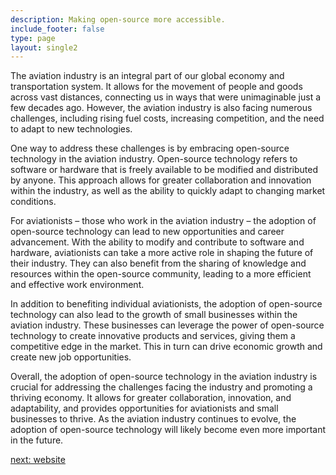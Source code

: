 ```yaml
---
description: Making open-source more accessible.
include_footer: false
type: page
layout: single2
---
```


<p>
The aviation industry is an integral part of our global economy and transportation system. It allows for the movement of people and goods across vast distances, connecting us in ways that were unimaginable just a few decades ago. However, the aviation industry is also facing numerous challenges, including rising fuel costs, increasing competition, and the need to adapt to new technologies.

One way to address these challenges is by embracing open-source technology in the aviation industry. Open-source technology refers to software or hardware that is freely available to be modified and distributed by anyone. This approach allows for greater collaboration and innovation within the industry, as well as the ability to quickly adapt to changing market conditions.

For aviationists – those who work in the aviation industry – the adoption of open-source technology can lead to new opportunities and career advancement. With the ability to modify and contribute to software and hardware, aviationists can take a more active role in shaping the future of their industry. They can also benefit from the sharing of knowledge and resources within the open-source community, leading to a more efficient and effective work environment.

In addition to benefiting individual aviationists, the adoption of open-source technology can also lead to the growth of small businesses within the aviation industry. These businesses can leverage the power of open-source technology to create innovative products and services, giving them a competitive edge in the market. This in turn can drive economic growth and create new job opportunities.

Overall, the adoption of open-source technology in the aviation industry is crucial for addressing the challenges facing the industry and promoting a thriving economy. It allows for greater collaboration, innovation, and adaptability, and provides opportunities for aviationists and small businesses to thrive. As the aviation industry continues to evolve, the adoption of open-source technology will likely become even more important in the future.


<a href="https://workdojos.com/aviationist/website">next: website</a>

